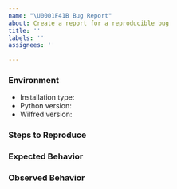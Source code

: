 ```yaml
---
name: "\U0001F41B Bug Report"
about: Create a report for a reproducible bug
title: ''
labels: ''
assignees: ''

---
```


### Environment

* Installation type: <!-- snap/pip -->
* Python version:  <!-- Example: 3.5.4 -->
* Wilfred version:  <!-- Example: 1.0, 2.0, …, master -->

### Steps to Reproduce


<!-- What did you expect to happen? -->
### Expected Behavior


<!-- What happened instead? -->
### Observed Behavior
